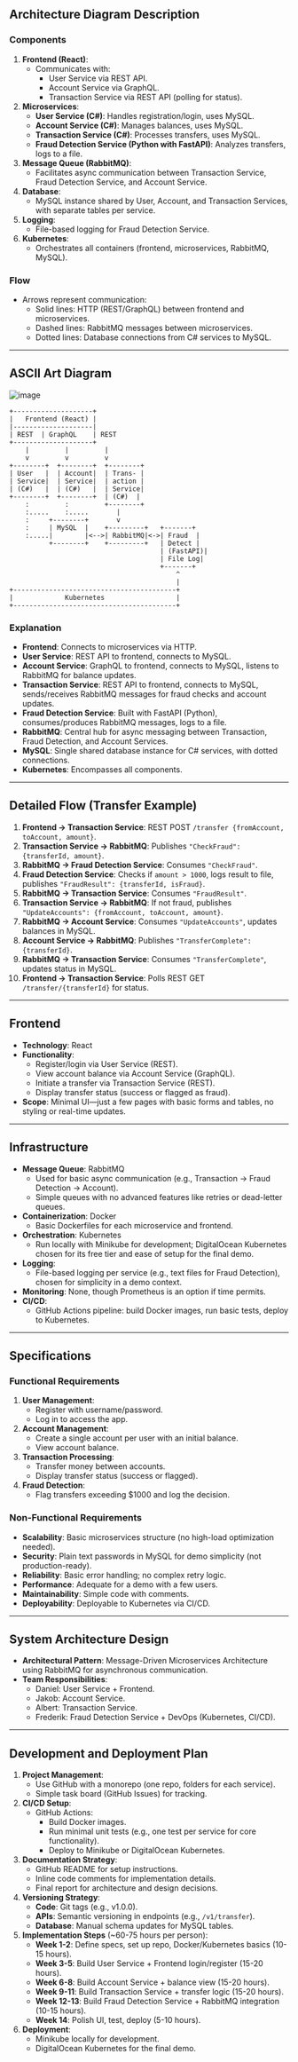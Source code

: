 ## Architecture Diagram Description

### Components
1. **Frontend (React)**:
   - Communicates with:
     - User Service via REST API.
     - Account Service via GraphQL.
     - Transaction Service via REST API (polling for status).
2. **Microservices**:
   - **User Service (C#)**: Handles registration/login, uses MySQL.
   - **Account Service (C#)**: Manages balances, uses MySQL.
   - **Transaction Service (C#)**: Processes transfers, uses MySQL.
   - **Fraud Detection Service (Python with FastAPI)**: Analyzes transfers, logs to a file.
3. **Message Queue (RabbitMQ)**:
   - Facilitates async communication between Transaction Service, Fraud Detection Service, and Account Service.
4. **Database**:
   - MySQL instance shared by User, Account, and Transaction Services, with separate tables per service.
5. **Logging**:
   - File-based logging for Fraud Detection Service.
6. **Kubernetes**:
   - Orchestrates all containers (frontend, microservices, RabbitMQ, MySQL).

### Flow
- Arrows represent communication:
  - Solid lines: HTTP (REST/GraphQL) between frontend and microservices.
  - Dashed lines: RabbitMQ messages between microservices.
  - Dotted lines: Database connections from C# services to MySQL.

---

## ASCII Art Diagram

![image](https://github.com/user-attachments/assets/9a25d294-1d23-407b-b8b9-f78acb0ab21b)


```
+--------------------+
|   Frontend (React) |
|--------------------|
| REST  | GraphQL    | REST
+--------------------+
    |         |         |
    v         v         v
+--------+  +--------+  +--------+
| User   |  | Account|  | Trans- |
| Service|  | Service|  | action |
| (C#)   |  | (C#)   |  | Service|
+--------+  +--------+  | (C#)  |
    :         :         +--------+
    :.....    :.....       |
    :     +--------+       v
    :     | MySQL  |    +---------+   +-------+
    :.....|        |<-->| RabbitMQ|<->| Fraud  |
          +--------+    +---------+   | Detect |
                                      | (FastAPI)|
                                      | File Log|
                                      +-------+
                                          ^
                                          |
+-----------------------------------------+
|             Kubernetes                  |
+-----------------------------------------+
```

### Explanation
- **Frontend**: Connects to microservices via HTTP.
- **User Service**: REST API to frontend, connects to MySQL.
- **Account Service**: GraphQL to frontend, connects to MySQL, listens to RabbitMQ for balance updates.
- **Transaction Service**: REST API to frontend, connects to MySQL, sends/receives RabbitMQ messages for fraud checks and account updates.
- **Fraud Detection Service**: Built with FastAPI (Python), consumes/produces RabbitMQ messages, logs to a file.
- **RabbitMQ**: Central hub for async messaging between Transaction, Fraud Detection, and Account Services.
- **MySQL**: Single shared database instance for C# services, with dotted connections.
- **Kubernetes**: Encompasses all components.

---

## Detailed Flow (Transfer Example)
1. **Frontend → Transaction Service**: REST POST `/transfer {fromAccount, toAccount, amount}`.
2. **Transaction Service → RabbitMQ**: Publishes `"CheckFraud": {transferId, amount}`.
3. **RabbitMQ → Fraud Detection Service**: Consumes `"CheckFraud"`.
4. **Fraud Detection Service**: Checks if `amount > 1000`, logs result to file, publishes `"FraudResult": {transferId, isFraud}`.
5. **RabbitMQ → Transaction Service**: Consumes `"FraudResult"`.
6. **Transaction Service → RabbitMQ**: If not fraud, publishes `"UpdateAccounts": {fromAccount, toAccount, amount}`.
7. **RabbitMQ → Account Service**: Consumes `"UpdateAccounts"`, updates balances in MySQL.
8. **Account Service → RabbitMQ**: Publishes `"TransferComplete": {transferId}`.
9. **RabbitMQ → Transaction Service**: Consumes `"TransferComplete"`, updates status in MySQL.
10. **Frontend → Transaction Service**: Polls REST GET `/transfer/{transferId}` for status.

---

## Frontend
- **Technology**: React
- **Functionality**: 
  - Register/login via User Service (REST).
  - View account balance via Account Service (GraphQL).
  - Initiate a transfer via Transaction Service (REST).
  - Display transfer status (success or flagged as fraud).
- **Scope**: Minimal UI—just a few pages with basic forms and tables, no styling or real-time updates.

---

## Infrastructure
- **Message Queue**: RabbitMQ
  - Used for basic async communication (e.g., Transaction → Fraud Detection → Account).
  - Simple queues with no advanced features like retries or dead-letter queues.
- **Containerization**: Docker
  - Basic Dockerfiles for each microservice and frontend.
- **Orchestration**: Kubernetes
  - Run locally with Minikube for development; DigitalOcean Kubernetes chosen for its free tier and ease of setup for the final demo.
- **Logging**: 
  - File-based logging per service (e.g., text files for Fraud Detection), chosen for simplicity in a demo context.
- **Monitoring**: None, though Prometheus is an option if time permits.
- **CI/CD**: 
  - GitHub Actions pipeline: build Docker images, run basic tests, deploy to Kubernetes.

---

## Specifications
### Functional Requirements
1. **User Management**:
   - Register with username/password.
   - Log in to access the app.
2. **Account Management**:
   - Create a single account per user with an initial balance.
   - View account balance.
3. **Transaction Processing**:
   - Transfer money between accounts.
   - Display transfer status (success or flagged).
4. **Fraud Detection**:
   - Flag transfers exceeding $1000 and log the decision.

### Non-Functional Requirements
- **Scalability**: Basic microservices structure (no high-load optimization needed).
- **Security**: Plain text passwords in MySQL for demo simplicity (not production-ready).
- **Reliability**: Basic error handling; no complex retry logic.
- **Performance**: Adequate for a demo with a few users.
- **Maintainability**: Simple code with comments.
- **Deployability**: Deployable to Kubernetes via CI/CD.

---

## System Architecture Design
- **Architectural Pattern**: Message-Driven Microservices Architecture using RabbitMQ for asynchronous communication.
- **Team Responsibilities**:
  - Daniel: User Service + Frontend.
  - Jakob: Account Service.
  - Albert: Transaction Service.
  - Frederik: Fraud Detection Service + DevOps (Kubernetes, CI/CD).

---

## Development and Deployment Plan
1. **Project Management**:
   - Use GitHub with a monorepo (one repo, folders for each service).
   - Simple task board (GitHub Issues) for tracking.
2. **CI/CD Setup**:
   - GitHub Actions:
     - Build Docker images.
     - Run minimal unit tests (e.g., one test per service for core functionality).
     - Deploy to Minikube or DigitalOcean Kubernetes.
3. **Documentation Strategy**:
   - GitHub README for setup instructions.
   - Inline code comments for implementation details.
   - Final report for architecture and design decisions.
4. **Versioning Strategy**:
   - **Code**: Git tags (e.g., v1.0.0).
   - **APIs**: Semantic versioning in endpoints (e.g., `/v1/transfer`).
   - **Database**: Manual schema updates for MySQL tables.
5. **Implementation Steps** (~60-75 hours per person):
   - **Week 1-2**: Define specs, set up repo, Docker/Kubernetes basics (10-15 hours).
   - **Week 3-5**: Build User Service + Frontend login/register (15-20 hours).
   - **Week 6-8**: Build Account Service + balance view (15-20 hours).
   - **Week 9-11**: Build Transaction Service + transfer logic (15-20 hours).
   - **Week 12-13**: Build Fraud Detection Service + RabbitMQ integration (10-15 hours).
   - **Week 14**: Polish UI, test, deploy (5-10 hours).
6. **Deployment**:
   - Minikube locally for development.
   - DigitalOcean Kubernetes for the final demo.
